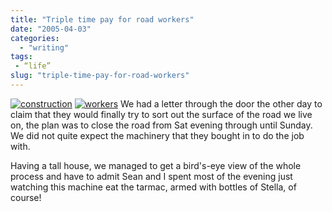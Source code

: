 ```yaml
---
title: "Triple time pay for road workers"
date: "2005-04-03"
categories:
  - "writing"
tags:
 - “life”
slug: "triple-time-pay-for-road-workers"
---
```


 [![construction][image-1]][1]
 [![workers][image-2]][2]
We had a letter through the door the other day to claim that they would finally try to sort out the surface of the road we live on, the plan was to close the road from Sat evening through until Sunday. We did not quite expect the machinery that they bought in to do the job with. 

Having a tall house, we managed to get a bird's-eye view of the whole process and have to admit Sean and I spent most of the evening just watching this machine eat the tarmac, armed with bottles of Stella, of course!

[1]:	https://www.shibbyonline.co.uk/wp-content/images/road1.jpg
[2]:	https://www.shibbyonline.co.uk/wp-content/images/road2.jpg

[image-1]:	/images/road1.jpg
[image-2]:	/images/road2.jpg
